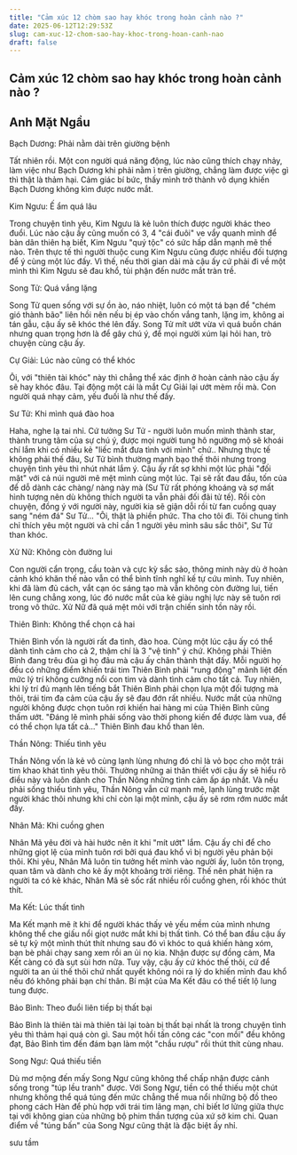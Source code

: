 ```yaml
---
title: "Cảm xúc 12 chòm sao hay khóc trong hoàn cảnh nào ?"
date: 2025-06-12T12:29:53Z
slug: cam-xuc-12-chom-sao-hay-khoc-trong-hoan-canh-nao
draft: false
---
```


## Cảm xúc 12 chòm sao hay khóc trong hoàn cảnh nào ?

## Anh Mặt Ngầu

Bạch Dương: Phải nằm dài trên giường bệnh​

Tất nhiên rồi. Một con người quá năng động, lúc nào cũng thích chạy nhảy, làm việc như Bạch Dương khi phải nằm ì trên giường, chẳng làm được việc gì thì thật là thảm hại. Cảm giác bí bức, thấy mình trở thành vô dụng khiến Bạch Dương không kìm được nước mắt.​

 Kim Ngưu: Ế ẩm quá lâu​

Trong chuyện tình yêu, Kim Ngưu là kẻ luôn thích được người khác theo đuổi. Lúc nào cậu ấy cũng muốn có 3​, 4 "cái đuôi" ve vẩy quanh mình để bàn dân thiên hạ biết, Kim Ngưu "quý tộc" có sức hấp dẫn mạnh mẽ thế nào. Trên thực tế thì người thuộc cung Kim Ngưu cũng được nhiều đối tượng để ý cùng một lúc đấy. Vì thế, nếu thời gian dài mà cậu ấy cứ phải đi về một mình thì Kim Ngưu sẽ đau khổ, tủi phận đến nước mắt tràn trề.


 Song Tử: Quá vắng lặng

Song Tử quen sống với sự ồn ào, náo nhiệt, luôn có một tá bạn để "chém gió thành bão" liên hồi nên nếu bị ép vào chốn vắng tanh, lặng im, không ai tán gẫu, cậu ấy sẽ khóc thé lên đấy. Song Tử mít ướt vừa vì quá buồn chán nhưng quan trọng hơn là để gây chú ý, để mọi người xúm lại hỏi han, trò chuyện cùng cậu ấy.

 Cự Giải: Lúc nào cũng có thể khóc

Ôi, với "thiên tài khóc" này thì chẳng thể xác định ở hoàn cảnh nào cậu ấy sẽ hay khóc đâu. Tại động một cái là mắt Cự Giải lại ướt mèm rồi mà. Con người quá nhạy cảm, yếu đuối là như thế đấy.


 Sư Tử: Khi mình quá đào hoa

Haha, nghe lạ tai nhỉ. Cứ tưởng Sư Tử - người luôn muốn mình thành star, thành trung tâm của sự chú ý, được mọi người tung hô ngưỡng mộ sẽ khoái chí lắm khi có nhiều kẻ "liếc mắt đưa tình với mình" chứ.. Nhưng thực tế không phải thế đâu, Sư Tử bình thường mạnh bạo thế thôi nhưng trong chuyện tình yêu thì nhút nhát lắm ý. Cậu ấy rất sợ khhi một lúc phải "đối mặt" với cả núi người mê mệt mình cùng một lúc. Tại sẽ rất đau đầu, tốn của để dỗ dành các chàng/ nàng này mà (Sư Tử rất phóng khoáng và sợ mất hình tượng nên dù không thích người ta vẫn phải đối đãi tử tế). Rồi còn chuyện, đồng ý với người này, người kia sẽ giận dỗi rồi từ fan cuồng quay sang "ném đá" Sư Tử… "Ôi, thật là phiền phức. Tha cho tôi đi. Tôi chung tình chỉ thích yêu một người và chỉ cần 1 người yêu mình sâu sắc thôi", Sư Tử than khóc.


 Xử Nữ: Không còn đường lui

Con người cẩn trọng, cầu toàn và cực kỳ sắc sảo, thông minh này dù ở hoàn cảnh khó khăn thế nào vẫn có thể bình tĩnh nghĩ kế tự cứu mình. Tuy nhiên, khi đã làm đủ cách, vắt cạn óc sáng tạo mà vẫn không còn đường lui, tiến lên cung chẳng xong, lúc đó nước mắt của kẻ giàu nghị lực này sẽ tuôn rơi trong vô thức. Xử Nữ đã quá mệt mỏi với trận chiến sinh tồn này rồi.


 Thiên Bình: Không thể chọn cả hai

Thiên Bình vốn là người rất đa tình, đào hoa. Cùng một lúc cậu ấy có thể dành tình cảm cho cả 2, thậm chí là 3 "vệ tinh" ý chứ. Không phải Thiên Bình đang trêu đùa gì họ đâu mà cậu ấy chân thành thật đấy. Mỗi người họ đều có những điểm khiến trái tim Thiên Bình phải "rung động" mãnh liệt đến mức lý trí không cưỡng nổi con tim và dành tình cảm cho tất cả. Tuy nhiên, khi lý trí đủ mạnh lên tiếng bắt Thiên Bình phải chọn lựa một đối tượng mà thôi, trái tim đa cảm của cậu ấy sẽ đau đớn rất nhiều. Nước mắt của những người không được chọn tuôn rơi khiến hai hàng mi của Thiên Bình cũng thấm ướt. "Đáng lẽ mình phải sống vào thời phong kiến để được làm vua, để có thể chọn lựa tất cả…" Thiên Bình đau khổ than lên.


 Thần Nông: Thiếu tình yêu

Thần Nông vốn là kẻ vô cùng lạnh lùng nhưng đó chỉ là vỏ bọc cho một trái tim khao khát tình yêu thôi. Thường những ai thân thiết với cậu ấy sẽ hiểu rõ điều này và luôn dành cho Thần Nông những tình cảm ấp áp nhất. Và nếu phải sống thiếu tình yêu, Thần Nông vẫn cứ mạnh mẽ, lạnh lùng trước mặt người khác thôi nhưng khi chỉ còn lại một mình, cậu ấy sẽ rơm rớm nước mắt đấy.


 Nhân Mã: Khi cuồng ghen

Nhân Mã yêu đời và hài hước nên ít khi "mít ướt" lắm. Cậu ấy chỉ để cho những giọt lệ của mình tuôn rơi bởi quá đau khổ vì bị người yêu phản bội thôi. Khi yêu, Nhân Mã luôn tin tưởng hết mình vào người ấy, luôn tôn trọng, quan tâm và dành cho kẻ ấy một khoảng trời riêng. Thế nên phát hiện ra người ta có kẻ khác, Nhân Mã sẽ sốc rất nhiều rồi cuồng ghen, rồi khóc thút thít.


 Ma Kết: Lúc thất tình

Ma Kết mạnh mẽ ít khi để người khác thấy vẻ yếu mềm của mình nhưng không thể che giấu nổi giọt nước mắt khi bị thất tình. Có thể ban đầu cậu ấy sẽ tự kỷ một mình thút thít nhưng sau đó vì khóc to quá khiến hàng xóm, bạn bè phải chạy sang xem rồi an ủi nọ kia. Nhận được sự đồng cảm, Ma Kết càng có đà sụt sùi hơn nữa. Tuy vậy, cậu ấy cứ khóc thế thôi, cứ để người ta an ủi thế thôi chứ nhất quyết không nói ra lý do khiến mình đau khổ nếu đó không phải bạn chí thân. Bí mật của Ma Kết đâu có thể tiết lộ lung tung được.


 Bảo Bình: Theo đuổi liên tiếp bị thất bại

Bảo Bình là thiên tài mà thiên tài lại toàn bị thất bại nhất là trong chuyện tình yêu thì thảm hại quá còn gì. Sau một hồi tấn công các "con mồi" đều không đạt, Bảo Bình tìm đến đám bạn làm một "chầu rượu" rồi thút thít cùng nhau.


 Song Ngư: Quá thiếu tiền

Dù mơ mộng đến mấy Song Ngư cũng không thể chấp nhận được cảnh sống trong "túp lều tranh" được. Với Song Ngư, tiền có thể thiếu một chút nhưng không thể quá túng đến mức chẳng thể mua nổi những bộ đồ theo phong cách Hàn để phù hợp với trái tim lãng mạn, chỉ biết lơ lửng giữa thực tại với không gian của những bộ phim thần tượng của xứ sở kim chi. Quan điểm về "túng bấn" của Song Ngư cũng thật là đặc biệt ấy nhỉ.​
 
 
sưu tầm​​